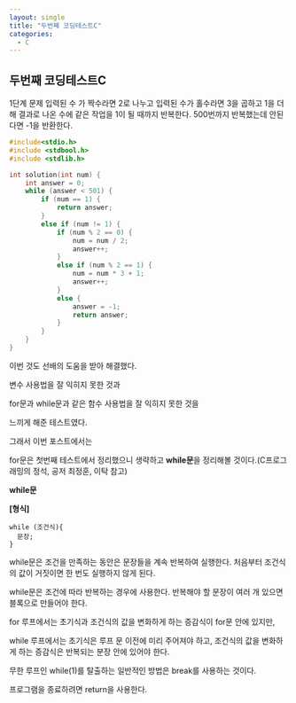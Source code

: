 ```yaml
---
layout: single
title: "두번째 코딩테스트C"
categories:
  - C
---
```


## 두번째 코딩테스트C

1단계
문제 입력된 수 가 짝수라면 2로 나누고 입력된 수가 홀수라면 3을 곱하고 1을 더해 결과로 나온 수에 같은 작업을 1이 될 때까지 반복한다. 
500번까지 반복했는데 안된다면 -1을 반환한다.

```c
#include<stdio.h>
#include <stdbool.h>
#include <stdlib.h>

int solution(int num) {
    int answer = 0;
    while (answer < 501) {
        if (num == 1) {
            return answer;
        }
        else if (num != 1) {
            if (num % 2 == 0) {
                num = num / 2;
                answer++;
            }
            else if (num % 2 == 1) {
                num = num * 3 + 1;
                answer++;
            }
            else {
                answer = -1;
                return answer;
            }
        }
    }
}
```
이번 것도 선배의 도움을 받아 해결했다.

변수 사용법을 잘 익히지 못한 것과 

for문과 while문과 같은 함수 사용법을 잘 익히지 못한 것을 

느끼게 해준 테스트였다.


그래서 이번 포스트에서는

for문은 첫번째 테스트에서 정리했으니 생략하고 **while문**을 정리해볼 것이다.(C프로그래밍의 정석, 공저 최정훈, 이탁 참고)

**while문**

**[형식]**
```
while (조건식){
  문장;
}
```

while문은 조건을 만족하는 동안은 문장들을 계속 반복하여 실행한다. 처음부터 조건식의 값이 거짓이면 한 번도 실행하지 않게 된다.

while문은 조건에 따라 반복하는 경우에 사용한다. 반복해야 할 문장이 여러 개 있으면 블록으로 만들어야 한다.

for 루프에서는 초기식과 조건식의 값을 변화하게 하는 증감식이 for문 안에 있지만, 

while 루프에서는 초기식은 루프 문 이전에 미리 주어져야 하고, 조건식의 값을 변화하게 하는 증감식은 반복되는 분장 안에 있어야 한다.

무한 루프인 while(1)를 탈출하는 일반적인 방법은 break를 사용하는 것이다.

프로그램을 종료하려면 return을 사용한다.
